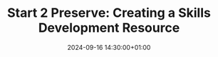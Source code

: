 ---
abstract: ''
creators:
- Sharon McMeekin
date: 2024-09-16 14:30:00+01:00
document_url: null
grand_parent: iPRES
institutions: []
keywords:
- governance, resourcing, and management for dp
- start 2 preserve
landing_page_url: ''
language: eng
layout: publication
license: Creative Commons Attribution 4.0 (CC-BY-4.0)
notes_url: ''
parent: iPRES 2024
publication_type: invited
size: null
slides_url: ''
source_name: iPRES
stream_url: ''
title: 'Start 2 Preserve: Creating a Skills Development Resource'
year: 2024
---